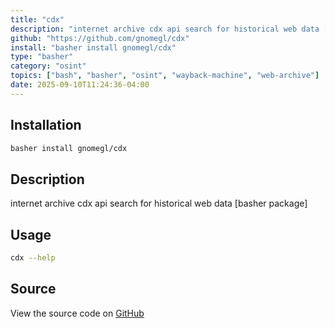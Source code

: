 ```yaml
---
title: "cdx"
description: "internet archive cdx api search for historical web data [basher package]"
github: "https://github.com/gnomegl/cdx"
install: "basher install gnomegl/cdx"
type: "basher"
category: "osint"
topics: ["bash", "basher", "osint", "wayback-machine", "web-archive"]
date: 2025-09-10T11:24:36-04:00
---
```


## Installation

```bash
basher install gnomegl/cdx
```

## Description

internet archive cdx api search for historical web data [basher package]

## Usage

```bash
cdx --help
```

## Source

View the source code on [GitHub](https://github.com/gnomegl/cdx)
